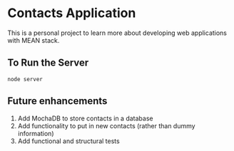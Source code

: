 # Contacts Application

This is a personal project to learn more about developing web applications with MEAN stack.

## To Run the Server

`node server`

## Future enhancements

1. Add MochaDB to store contacts in a database
2. Add functionality to put in new contacts (rather than dummy information)
3. Add functional and structural tests
